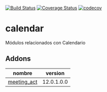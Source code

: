 [![Build Status](https://travis-ci.org/OdooNodrizaTech/calendar.svg?branch=12.0)](https://travis-ci.org/OdooNodrizaTech/calendar)
[![Coverage Status](https://coveralls.io/repos/github/OdooNodrizaTech/calendar/badge.svg?branch=12.0)](https://coveralls.io/github/OdooNodrizaTech/calendar?branch=12.0)
[![codecov](https://codecov.io/gh/OdooNodrizaTech/calendar/branch/12.0/graph/badge.svg)](https://codecov.io/gh/OdooNodrizaTech/calendar)

calendar
=========
Módulos relacionados con Calendario


Addons
----------------
nombre | version
--- | ---
[meeting_act](meeting_act/) | 12.0.1.0.0
